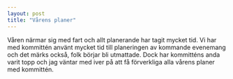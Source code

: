 ```yaml
---
layout: post
title: "Vårens planer"
---
```


Våren närmar sig med fart och allt planerande har tagit mycket tid. Vi har med kommittén använt mycket tid till planeringen av kommande evenemang och det märks också, folk börjar bli utmattade. Dock har kommitténs anda varit topp och jag väntar med iver på att få förverkliga alla vårens planer med kommittén.